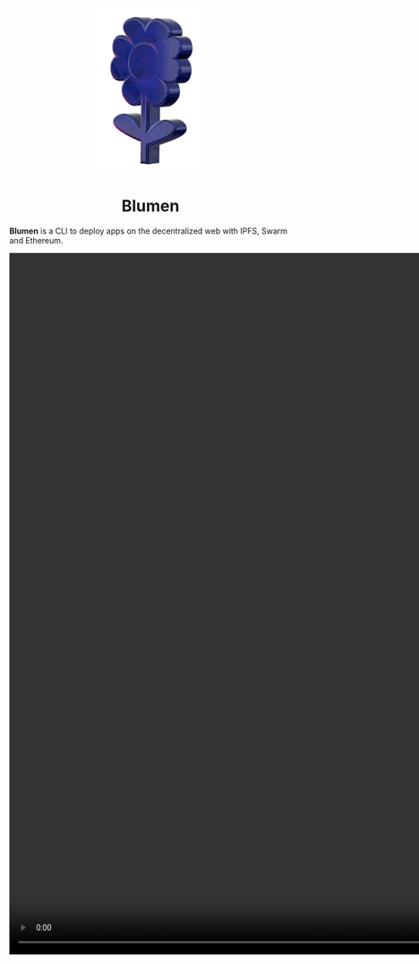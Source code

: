 <div align="center">
  <img src="/logo.png" width="200" />
  <h1>Blumen</h1>
</div>

**Blumen** is a CLI to deploy apps on the decentralized web with IPFS, Swarm and
Ethereum.

<video src="/blumen.webm" height="1254" width="960" controls />

> Blumen is in an alpha stage and has been neither audited nor tested yet. Use
> with caution!

## Features

- **Multi-Provider Deployment**: Deploy your web app simultaneously on multiple
  IPFS and Swarm providers, including [Storacha](https://storacha.network),
  [Filebase](https://filebase.com) and many others.
- **Multiple Storage Protocols**: Blumen supports both IPFS and Swarm
  first-class.
- **ENS and DNSLink Integration**: Seamlessly integrate with
  [ENS](https://ens.domains) and [DNSLink](https://dnslink.dev) to update your
  decentralized website.
- **Safe Integration**: Add an extra layer of security and decentralization with
  a [Safe](https://safe.global) multi-sig.
- **Tiny size**: 1.2MB source code single file, easy to audit.
